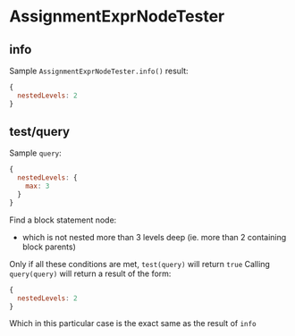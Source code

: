 # AssignmentExprNodeTester

## info

Sample `AssignmentExprNodeTester.info()` result:

```js
{
  nestedLevels: 2
}
```

## test/query

Sample `query`:

```js
{
  nestedLevels: {
    max: 3
  }
}
```

Find a block statement node:

- which is not nested more than 3 levels deep (ie. more than 2 containing block parents)

Only if all these conditions are met, `test(query)` will return `true`
Calling `query(query)` will return a result of the form:

```js
{
  nestedLevels: 2
}
```

Which in this particular case is the exact same as the result of `info`
